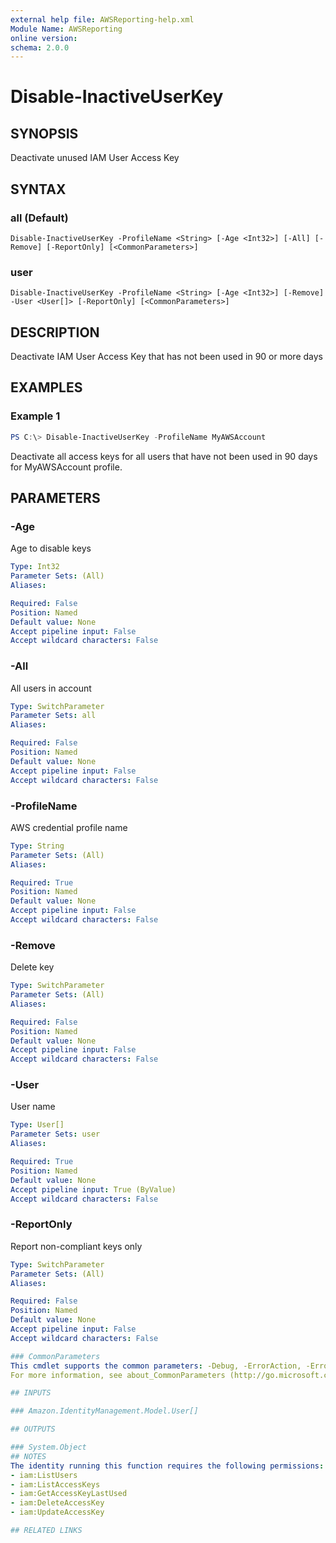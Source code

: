 ```yaml
---
external help file: AWSReporting-help.xml
Module Name: AWSReporting
online version:
schema: 2.0.0
---
```


# Disable-InactiveUserKey

## SYNOPSIS
Deactivate unused IAM User Access Key

## SYNTAX

### all (Default)
```
Disable-InactiveUserKey -ProfileName <String> [-Age <Int32>] [-All] [-Remove] [-ReportOnly] [<CommonParameters>]
```

### user
```
Disable-InactiveUserKey -ProfileName <String> [-Age <Int32>] [-Remove] -User <User[]> [-ReportOnly] [<CommonParameters>]
```

## DESCRIPTION
Deactivate IAM User Access Key that has not been used in 90 or more days

## EXAMPLES

### Example 1
```powershell
PS C:\> Disable-InactiveUserKey -ProfileName MyAWSAccount
```

Deactivate all access keys for all users that have not been used in 90 days for MyAWSAccount profile.

## PARAMETERS

### -Age
Age to disable keys

```yaml
Type: Int32
Parameter Sets: (All)
Aliases:

Required: False
Position: Named
Default value: None
Accept pipeline input: False
Accept wildcard characters: False
```

### -All
All users in account

```yaml
Type: SwitchParameter
Parameter Sets: all
Aliases:

Required: False
Position: Named
Default value: None
Accept pipeline input: False
Accept wildcard characters: False
```

### -ProfileName
AWS credential profile name

```yaml
Type: String
Parameter Sets: (All)
Aliases:

Required: True
Position: Named
Default value: None
Accept pipeline input: False
Accept wildcard characters: False
```

### -Remove
Delete key

```yaml
Type: SwitchParameter
Parameter Sets: (All)
Aliases:

Required: False
Position: Named
Default value: None
Accept pipeline input: False
Accept wildcard characters: False
```

### -User
User name

```yaml
Type: User[]
Parameter Sets: user
Aliases:

Required: True
Position: Named
Default value: None
Accept pipeline input: True (ByValue)
Accept wildcard characters: False
```

### -ReportOnly
Report non-compliant keys only

```yaml
Type: SwitchParameter
Parameter Sets: (All)
Aliases:

Required: False
Position: Named
Default value: None
Accept pipeline input: False
Accept wildcard characters: False

### CommonParameters
This cmdlet supports the common parameters: -Debug, -ErrorAction, -ErrorVariable, -InformationAction, -InformationVariable, -OutVariable, -OutBuffer, -PipelineVariable, -Verbose, -WarningAction, and -WarningVariable.
For more information, see about_CommonParameters (http://go.microsoft.com/fwlink/?LinkID=113216).

## INPUTS

### Amazon.IdentityManagement.Model.User[]

## OUTPUTS

### System.Object
## NOTES
The identity running this function requires the following permissions:
- iam:ListUsers
- iam:ListAccessKeys
- iam:GetAccessKeyLastUsed
- iam:DeleteAccessKey
- iam:UpdateAccessKey

## RELATED LINKS
